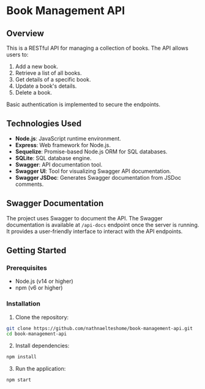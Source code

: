 # Book Management API

## Overview

This is a RESTful API for managing a collection of books. The API allows users to:

1. Add a new book.
2. Retrieve a list of all books.
3. Get details of a specific book.
4. Update a book's details.
5. Delete a book.

Basic authentication is implemented to secure the endpoints.

## Technologies Used

- **Node.js**: JavaScript runtime environment.
- **Express**: Web framework for Node.js.
- **Sequelize**: Promise-based Node.js ORM for SQL databases.
- **SQLite**: SQL database engine.
- **Swagger**: API documentation tool.
- **Swagger UI**: Tool for visualizing Swagger API documentation.
- **Swagger JSDoc**: Generates Swagger documentation from JSDoc comments.

## Swagger Documentation

The project uses Swagger to document the API. The Swagger documentation is available at `/api-docs` endpoint once the server is running. It provides a user-friendly interface to interact with the API endpoints.

## Getting Started

### Prerequisites

- Node.js (v14 or higher)
- npm (v6 or higher)

### Installation

1. Clone the repository:

```sh
git clone https://github.com/nathnaelteshome/book-management-api.git
cd book-management-api
```

2. Install dependencies:

```sh
npm install
```

3. Run the application:

```sh
npm start
```
